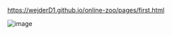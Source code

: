 https://wejderD1.github.io/online-zoo/pages/first.html


![image](https://user-images.githubusercontent.com/73484682/118466955-a5d64500-b703-11eb-8b2a-5158d57cc780.png)
